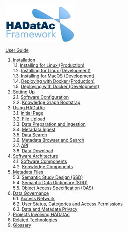 <img src="https://raw.githubusercontent.com/paulopinheiro1234/hadatac-screenshots/master/hadatac-logo.png" width="220">

[User Guide](https://github.com/paulopinheiro1234/hadatac/wiki/HADatAc-User-Guide)

1. [Installation](https://github.com/paulopinheiro1234/hadatac/wiki/HADatAc-User-Guide#1-installing-hadatac)  
   1.1. [Installing for Linux (Production)](https://github.com/paulopinheiro1234/hadatac/wiki/1.1.-Installing-for-Linux-(Production))  
   1.2. [Installing for Linux (Development)](https://github.com/paulopinheiro1234/hadatac/wiki/1.2.-Installing-for-Linux-(Developer))  
   1.3. [Installing for MacOS (Development)](https://github.com/paulopinheiro1234/hadatac/wiki/1.3.-Installing-for-MacOS-(OSX))  
   1.4. [Deploying with Docker (Production)](https://github.com/paulopinheiro1234/hadatac/wiki/1.4.-Deploying-with-Docker-(Production))  
   1.5. [Deploying with Docker (Development)](https://github.com/paulopinheiro1234/hadatac/wiki/1.5.-Deploying-with-Docker-(Development))  
2. [Setting Up](https://github.com/paulopinheiro1234/hadatac/wiki/HADatAc-User-Guide#2-setting-up-hadatac)  
   2.1. [Software Configuration](https://github.com/paulopinheiro1234/hadatac/wiki/2.1.-Software-Configuration)  
   2.2. [Knowledge Graph Bootstrap](https://github.com/paulopinheiro1234/hadatac/wiki/2.2.-Knowledge-Graph-Bootstrap)  
3. [Using HADatAc](https://github.com/paulopinheiro1234/hadatac/wiki/HADatAc-User-Guide#3-using-hadatac)  
   3.1. [Initial Page](https://github.com/paulopinheiro1234/hadatac/wiki/3.1.-Initial-Page)  
   3.2. [File Upload](https://github.com/paulopinheiro1234/hadatac/wiki/3.2.-File-Upload)  
   3.3. [Data Preparation and Ingestion](https://github.com/paulopinheiro1234/hadatac/wiki/3.3.-Data-Preparation-and-Ingestion)  
   3.4. [Metadata Ingest](https://github.com/paulopinheiro1234/hadatac/wiki/3.4.-Metadata-Ingest)  
   3.5. [Data Search](https://github.com/paulopinheiro1234/hadatac/wiki/3.5.-Data-Search)  
   3.6. [Metadata Browser and Search](https://github.com/paulopinheiro1234/hadatac/wiki/3.6.-Metadata-Browser-and-Search)  
   3.7. [API](https://github.com/paulopinheiro1234/hadatac/wiki/3.7.-API)  
   3.8. [Data Download](https://github.com/paulopinheiro1234/hadatac/wiki/3.8.-Data-Download)  
4. [Software Architecture](https://github.com/paulopinheiro1234/hadatac/wiki/HADatAc-User-Guide#4-software-architecture-and-knowledge-specification)  
   4.1. [Software Components](https://github.com/paulopinheiro1234/hadatac/wiki/4.1.-Software-Components)   
   4.2. [Knowledge Components](https://github.com/paulopinheiro1234/hadatac/wiki/4.2.-Knowledge-Components)   
5. [Metadata Files](https://github.com/paulopinheiro1234/hadatac/wiki/5.-Metadata-Files)     
   5.3. [Semantic Study Design (SSD)](https://github.com/paulopinheiro1234/hadatac/wiki/5.3.-Semantic-Study-Design-(SSD))     
   5.4. [Semantic Data Dictionary (SDD)](https://github.com/paulopinheiro1234/hadatac/wiki/5.4.-Semantic-Data-Dictionary-(SDD))  
   5.5. [Object Access Specification (OAS)](https://github.com/paulopinheiro1234/hadatac/wiki/5.5.-Object-Access-Specification-(OAS))       
6. [Data Governance](https://github.com/paulopinheiro1234/hadatac/wiki/HADatAc-User-Guide#5-data-governance)  
   6.1. [Access Network](https://github.com/paulopinheiro1234/hadatac/wiki/6.1.-Access-Network)  
   6.2. [User Status, Categories and Access Permissions](https://github.com/paulopinheiro1234/hadatac/wiki/6.2.-User-Status,-Categories-and-Access-Permissions)  
   6.3. [Data and Metadata Privacy](https://github.com/paulopinheiro1234/hadatac/wiki/6.3.-Data-and-Metadata-Privacy)  
7. [Projects Involving HADatAc](https://github.com/paulopinheiro1234/hadatac/wiki/HADatAc-User-Guide#7-projects-involved-with-hadatac)  
8. [Related Technologies](https://github.com/paulopinheiro1234/hadatac/wiki/HADatAc-User-Guide#8-other-products-and-technologies-related-to-hadatac) 
9. [Glossary](https://github.com/paulopinheiro1234/hadatac/wiki/9.-Glossary)